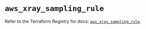# `aws_xray_sampling_rule`

Refer to the Terraform Registry for docs: [`aws_xray_sampling_rule`](https://registry.terraform.io/providers/hashicorp/aws/4.54.0/docs/resources/xray_sampling_rule).
